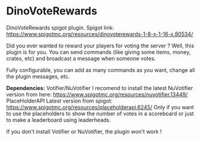 # DinoVoteRewards
DinoVoteRewards spigot plugin.
Spigot link: https://www.spigotmc.org/resources/dinovoterewards-1-8-x-1-16-x.80534/

Did you ever wanted to reward your players for voting the server ?
Well, this plugin is for you. You can send commands (like giving some items, money, crates, etc) and broadcast a message when someone votes.

Fully configurable, you can add as many commands as you want, change all the plugin messages, etc.


<b>Dependencies:</b>
Votifier/NuVotifier
I recomend to install the latest NuVotifier version from here: https://www.spigotmc.org/resources/nuvotifier.13449/
PlaceHolderAPI
Latest version from spigot: https://www.spigotmc.org/resources/placeholderapi.6245/
Only if you want to use the placeholders to show the number of votes in a scoreboard or just to make a leaderboard using leaderheads.

If you don't install Votifier or NuVotifier, the plugin won't work !
